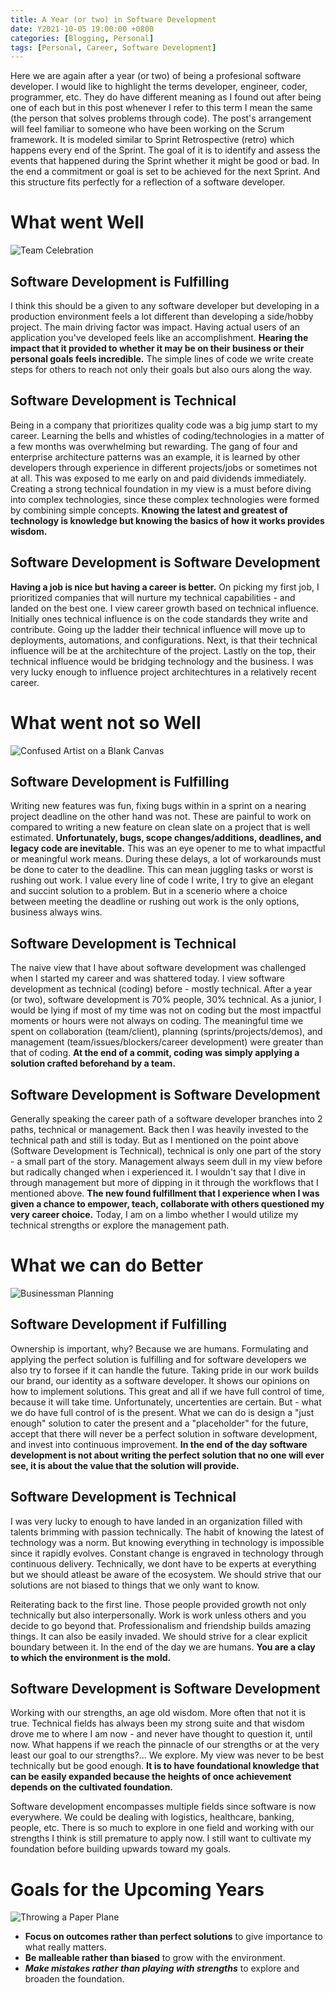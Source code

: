 ```yaml
---
title: A Year (or two) in Software Development
date: Y2021-10-05 19:00:00 +0800
categories: [Blogging, Personal]
tags: [Personal, Career, Software Development]
---
```


Here we are again after a year (or two) of being a profesional software developer. I would like to highlight the terms developer, engineer, coder, programmer, etc. They do have different meaning as I found out after being one of each but in this post whenever I refer to this term I mean the same (the person that solves problems through code). The post's arrangement will feel familiar to someone who have been working on the Scrum framework. It is modeled similar to Sprint Retrospective (retro) which happens every end of the Sprint. The goal of it is to identify and assess the events that happened during the Sprint whether it might be good or bad. In the end a commitment or goal is set to be achieved for the next Sprint. And this structure fits perfectly for a reflection of a software developer.

# What went Well
![Team Celebration](https://drive.google.com/uc?export=view&id=12FxtMAiNRtDiulzBy_d2o1DtHZLM827p)
## Software Development is Fulfilling
I think this should be a given to any software developer but developing in a production environment feels a lot different than developing a side/hobby project. The main driving factor was impact. Having actual users of an application you've developed feels like an accomplishment. __Hearing the impact that it provided to whether it may be on their business or their personal goals feels incredible.__ The simple lines of code we write create steps for others to reach not only their goals but also ours along the way.

## Software Development is Technical
Being in a company that prioritizes quality code was a big jump start to my career. Learning the bells and whistles of coding/technologies in a matter of a few months was overwhelming but rewarding. The gang of four and enterprise architecture patterns was an example, it is learned by other developers through experience in different projects/jobs or sometimes not at all. This was exposed to me early on and paid dividends immediately. Creating a strong technical foundation in my view is a must before diving into complex technologies, since these complex technologies were formed by combining simple concepts. __Knowing the latest and greatest of technology is knowledge but knowing the basics of how it works provides wisdom.__

## Software Development is Software Development
__Having a job is nice but having a career is better.__ On picking my first job, I prioritized companies that will nurture my technical capabilities - and landed on the best one. I view career growth based on technical influence. Initially ones technical influence is on the code standards they write and contribute. Going up the ladder their technical influence will move up to deployments, automations, and configurations. Next, is that their technical influence will be at the architechture of the project. Lastly on the top, their technical influence would be bridging technology and the business. I was very lucky enough to influence project architechtures in a relatively recent career.

# What went not so Well
![Confused Artist on a Blank Canvas](https://drive.google.com/uc?export=view&id=1HCSJNF56fHC8upNXckDXbFibE-QMVl4O)
## Software Development is Fulfilling
Writing new features was fun, fixing bugs within in a sprint on a nearing project deadline on the other hand was not. These are painful to work on compared to writing a new feature on clean slate on a project that is well estimated. __Unfortunately, bugs, scope changes/additions, deadlines, and legacy code are inevitable.__ This was an eye opener to me to what impactful or meaningful work means. During these delays, a lot of workarounds must be done to cater to the deadline. This can mean juggling tasks or worst is rushing out work. I value every line of code I write, I try to give an elegant and succint solution to a problem. But in a scenerio where a choice between meeting the deadline or rushing out work is the only options, business always wins.

## Software Development is Technical
The naive view that I have about software development was challenged when I started my career and was shattered today. I view software development as technical (coding) before - mostly technical. After a year (or two), software development is 70% people, 30% technical. As a junior, I would be lying if most of my time was not on coding but the most impactful moments or hours were not always on coding. The meaningful time we spent on collaboration (team/client), planning (sprints/projects/demos), and management (team/issues/blockers/career development) were greater than that of coding. __At the end of a commit, coding was simply applying a solution crafted beforehand by a team.__

## Software Development is Software Development
Generally speaking the career path of a software developer branches into 2 paths, technical or management. Back then I was heavily invested to the technical path and still is today. But as I mentioned on the point above (Software Development is Technical), technical is only one part of the story - a small part of the story. Management always seem dull in my view before but radically changed when i experienced it. I wouldn't say that I dive in through management but more of dipping in it through the workflows that I mentioned above. __The new found fulfillment that I experience when I was given a chance to empower, teach, collaborate with others questioned my very career choice.__ Today, I am on a limbo whether I would utilize my technical strengths or explore the management path.

# What we can do Better
![Businessman Planning](https://drive.google.com/uc?export=view&id=1dx61ZbMoMjXP_V-cFsS8fRuspRy4UIU7)
## Software Development if Fulfilling
Ownership is important, why? Because we are humans. Formulating and applying the perfect solution is fulfilling and for software developers we also try to forsee if it can handle the future. Taking pride in our work builds our brand, our identity as a software developer. It shows our opinions on how to implement solutions. This great and all if we have full control of time, because it will take time. Unfortunately, uncertenties are certain. But - what we do have full control of is the present. What we can do is design a "just enough" solution to cater the present and a "placeholder" for the future, accept that there will never be a perfect solution in software development, and invest into continuous improvement. __In the end of the day software development is not about writing the perfect solution that no one will ever see, it is about the value that the solution will provide.__

## Software Development is Technical
I was very lucky to enough to have landed in an organization filled with talents brimming with passion technically. The habit of knowing the latest of technology was a norm. But knowing everything in technology is impossible since it rapidly evolves. Constant change is engraved in technology through continuous delivery. Technically, we dont have to be experts at everything but we should atleast be aware of the ecosystem. We should strive that our solutions are not biased to things that we only want to know.

Reiterating back to the first line. Those people provided growth not only technically but also interpersonally. Work is work unless others and you decide to go beyond that. Professionalism and friendship builds amazing things. It can also be easily invaded. We should strive for a clear explicit boundary between it. In the end of the day we are humans. __You are a clay to which the environment is the mold.__

## Software Development is Software Development
Working with our strengths, an age old wisdom. More often that not it is true. Technical fields has always been my strong suite and that wisdom drove me to where I am now - and never have thought to question it, until now. What happens if we reach the pinnacle of our strengths or at the very least our goal to our strengths?... We explore. My view was never to be best technically but be good enough. __It is to have foundational knowledge that can be easily expanded because the heights of once achievement depends on the cultivated foundation.__

Software development encompasses multiple fields since software is now everywhere. We could be dealing with logistics, healthcare, banking, people, etc. There is so much to explore in one field and working with our strengths I think is still premature to apply now. I still want to cultivate my foundation before building upwards toward my goals.

# Goals for the Upcoming Years
![Throwing a Paper Plane](https://drive.google.com/uc?export=view&id=1buw5IQdXqdIPMsb3HDWzc5lklQMZYpTi)
- __Focus on outcomes rather than perfect solutions__ to give importance to what really matters.
- __Be malleable rather than biased__ to grow with the environment.
- ___Make mistakes rather than playing with strengths___ to explore and broaden the foundation.